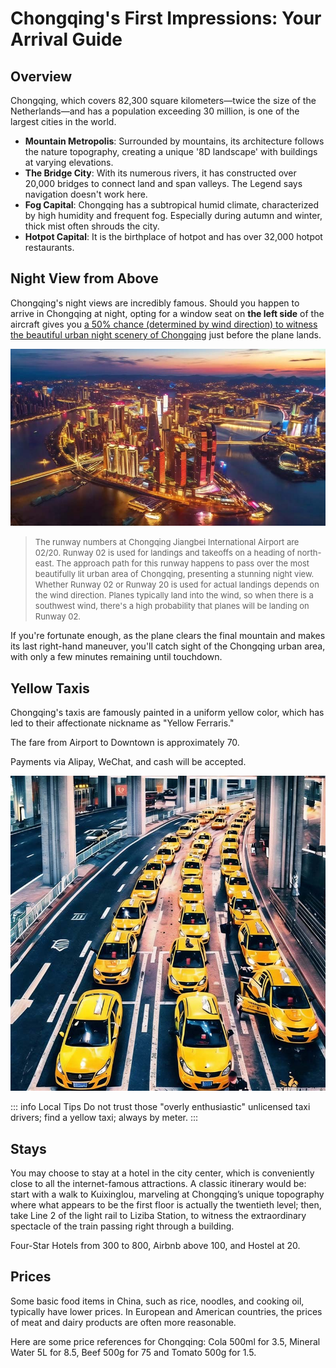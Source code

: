 # Chongqing's First Impressions: Your Arrival Guide

## Overview

Chongqing, which covers 82,300 square kilometers—twice the size of the Netherlands—and has a population exceeding 30 million, is one of the largest cities in the world.

- **Mountain Metropolis**: Surrounded by mountains, its architecture follows the nature topography, creating a unique '8D landscape' with buildings at varying elevations.
- **The Bridge City**: With its numerous rivers, it has constructed over 20,000 bridges to connect land and span valleys. The Legend says navigation doesn't work here.
- **Fog Capital**: Chongqing has a subtropical humid climate, characterized by high humidity and frequent fog. Especially during autumn and winter, thick mist often shrouds the city.
- **Hotpot Capital**: It is the birthplace of hotpot and has over 32,000 hotpot restaurants.

<YouTube link="https://youtu.be/0kfhyOKM888?si=AzCMWcMNKhRYBnCb">
<template #cover><img src="../assets/youtube/the-biggest-city-on-earch-youve-never-heard-of.jpg" /></template>
<template #title>The Biggest City on Earth You've Never Heard Of</template>
<template #author>PPPeter</template>
<template #description>With population of 32,000,000, Chongqing, China is the biggest city on Earth. Its unbelievable area makes it also the largest city in the world.</template>
</YouTube>

## Night View from Above

Chongqing's night views are incredibly famous. Should you happen to arrive in Chongqing at night, opting for a window seat on **the left side** of the aircraft gives you <u>a 50% chance (determined by wind direction) to witness the beautiful urban night scenery of Chongqing</u> just before the plane lands.

![Night View from Above](./assets/cq-night.jpg)

> <font size="2">The runway numbers at Chongqing Jiangbei International Airport are 02/20. Runway 02 is used for landings and takeoffs on a heading of north-east. The approach path for this runway happens to pass over the most beautifully lit urban area of Chongqing, presenting a stunning night view. Whether Runway 02 or Runway 20 is used for actual landings depends on the wind direction. Planes typically land into the wind, so when there is a southwest wind, there's a high probability that planes will be landing on Runway 02.</font>

If you're fortunate enough, as the plane clears the final mountain and makes its last right-hand maneuver, you'll catch sight of the Chongqing urban area, with only a few minutes remaining until touchdown.

<YouTube link="https://youtu.be/wOh2wmvNfEU?si=r3OsrNRU0xajeQRJ&t=315">
<template #title>Magnificent night view of Chongqing, China</template>
<template #author>Wesley J.</template>
<template #description>Taken from the flight :)</template>
</YouTube>

## Yellow Taxis

<Flex>
<div>
Chongqing's taxis are famously painted in a uniform yellow color, which has led to their affectionate nickname as "Yellow Ferraris."

The fare from Airport to Downtown is approximately <CNY>70</CNY>.

Payments via Alipay, WeChat, and cash will be accepted.

</div>
<div><img src="./assets/yellow-taxi.jpg" alt="Yellow Taxis" /></div>
</Flex>

<YouTube link="https://youtu.be/rZb_P7xDVJo?si=K3LCgMCUFiqGQIXr&t=391">
<template #cover><img src="../assets/youtube/entering-the-largest-city-in-the-world.jpg" /></template>
<template #title>Entering The LARGEST City in the WORLD (Chongqing, China)</template>
<template #author>KSquared</template>
<template #description>It took only five minutes to fill out the entry forms, and I couldn't wait to jump into a yellow taxi. The driver didn't need GPS, navigating through places that felt like underground parking lots...</template>
</YouTube>

::: info Local Tips
Do not trust those "overly enthusiastic" unlicensed taxi drivers; find a yellow taxi; always by meter.
:::

## Stays

You may choose to stay at a hotel in the city center, which is conveniently close to all the internet-famous attractions. A classic itinerary would be: start with a walk to Kuixinglou, marveling at Chongqing’s unique topography where what appears to be the first floor is actually the twentieth level; then, take Line 2 of the light rail to Liziba Station, to witness the extraordinary spectacle of the train passing right through a building.

<Map height="40vh" center="106.552003,29.562696" :zoom="13" driving="106.638691,29.717337,airport|106.577708,29.567822,Skyline Viewpoint|106.587897,29.565634,Raffles" points="106.578953,29.562165,Hongyadong|106.530586,29.550659,Liziba Monorail Piercing Building|106.587897,29.565634,Raffles|106.582809,29.557813,Yangtze River Cable Car|106.573579,29.559729,Kuixinglou"></Map>

Four-Star Hotels from <CNY>300</CNY> to <CNY>800</CNY>, Airbnb above <CNY>100</CNY>, and Hostel at <CNY>20</CNY>.

## Prices

Some basic food items in China, such as rice, noodles, and cooking oil, typically have lower prices. In European and American countries, the prices of meat and dairy products are often more reasonable.

Here are some price references for Chongqing: Cola 500ml for <CNY>3.5</CNY>, Mineral Water 5L for <CNY>8.5</CNY>, Beef 500g for <CNY>75</CNY> and Tomato 500g for <CNY>1.5</CNY>.

<YouTube link="https://youtu.be/grWAN8GEJ-I?si=-9PqXF4IWr59AoU9">
<template #cover><img src="../assets/youtube/full-supermarket-tour-in-china-ks.jpg" /></template>
<template #title>CHINA: Supermarket Tour 2024 (SHOCKING PRICES) </template>
<template #author>KSquared</template>
<template #description>I went to a supermarket in Chongqing, China. I was shocked to see how affordable many of the items were.</template>
</YouTube>

<YouTube link="https://youtu.be/6-5wmhpnT_k?si=EWA77ir71zaZr9sI">
<template #cover><img src="../assets/youtube/full-supermarket-tour-in-china.jpg" /></template>
<template #title>Full Supermarket Tour in China (Shocking Prices)</template>
<template #author>Two Mad Explorers</template>
<template #description>Exploring a local supermarket in Chongqing, the prices were surprisingly cheap; We managed to buy everything We wanted for just 20 euros.</template>
</YouTube>
